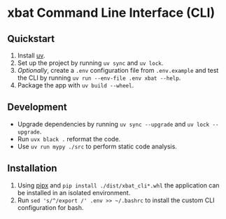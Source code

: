 # xbat Command Line Interface (CLI)

## Quickstart

1. Install [uv](https://docs.astral.sh/uv/).
2. Set up the project by running `uv sync` and `uv lock`.
3. _Optionally_, create a `.env` configuration file from `.env.example` and test the CLI by running `uv run --env-file .env xbat --help`.
4. Package the app with `uv build --wheel`.

## Development

+ Upgrade dependencies by running `uv sync --upgrade` and `uv lock --upgrade`.
+ Run `uvx black .` reformat the code.
+ Use `uv run mypy ./src` to perform static code analysis.

## Installation

1. Using [pipx](https://pipx.pypa.io/stable/) and `pip install ./dist/xbat_cli*.whl` the application can be installed in an isolated environment.
2. Run `sed 's/^/export /' .env >> ~/.bashrc` to install the custom CLI configuration for bash.
